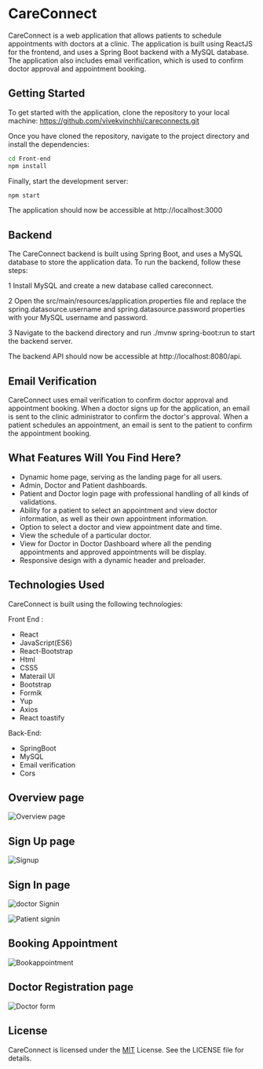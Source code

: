 
# CareConnect

CareConnect is a web application that allows patients to schedule appointments with doctors at a clinic. The application is built using ReactJS for the frontend, and uses a Spring Boot backend with a MySQL database. The application also includes email verification, which is used to confirm doctor approval and appointment booking.


## Getting Started
To get started with the application, clone the repository to your local machine:
https://github.com/vivekvinchhi/careconnects.git


Once you have cloned the repository, navigate to the project directory and install the dependencies:
```bash
cd Front-end
npm install
```

Finally, start the development server:
```bash
npm start
```

The application should now be accessible at http://localhost:3000
## Backend
The CareConnect backend is built using Spring Boot, and uses a MySQL database to store the application data. To run the backend, follow these steps:

1 Install MySQL and create a new database called careconnect.

2 Open the src/main/resources/application.properties file and replace the spring.datasource.username and spring.datasource.password properties with your MySQL username and password.

3 Navigate to the backend directory and run ./mvnw spring-boot:run to start the backend server.

The backend API should now be accessible at http://localhost:8080/api.
## Email Verification

CareConnect uses email verification to confirm doctor approval and appointment booking. When a doctor signs up for the application, an email is sent to the clinic administrator to confirm the doctor's approval. When a patient schedules an appointment, an email is sent to the patient to confirm the appointment booking.
## What Features Will You Find Here?

- Dynamic home page, serving as the landing page for all users.
- Admin, Doctor and Patient dashboards.
- Patient and Doctor login page with professional handling of all kinds of validations.
- Ability for a patient to select an appointment and view doctor information, as well as their own appointment information.
- Option to select a doctor and view appointment date and time.
- View the schedule of a particular doctor.
- View for Doctor in Doctor Dashboard where all the pending appointments and approved appointments will be display.
- Responsive design with a dynamic header and preloader.



## Technologies Used
CareConnect is built using the following technologies:

Front End :
- React
- JavaScript(ES6)
- React-Bootstrap
- Html
- CSS5
- Materail UI 
- Bootstrap
- Formik
- Yup
- Axios
- React toastify

Back-End:

- SpringBoot
- MySQL
- Email verification
- Cors



## Overview page
![Overview page](https://user-images.githubusercontent.com/102732439/236602121-0d3e6d80-1203-496a-89b4-7d36cb3c69d1.png)


## Sign Up page
![Signup](https://user-images.githubusercontent.com/102732439/236602155-c1f23b39-f80f-4c2f-8eef-0075807c89d3.png)

## Sign In page
![doctor Signin](https://user-images.githubusercontent.com/102732439/236602178-7a77b5dc-08f3-45c2-b3f9-d910af214571.png)

![Patient signin](https://user-images.githubusercontent.com/102732439/236602193-0029fd3e-d03e-421e-8ce4-53946c2d5181.png)

## Booking Appointment 
![Bookappointment](https://user-images.githubusercontent.com/102732439/236602294-aeb0e4bc-0e64-4d24-a898-40fef6a1806c.png)

## Doctor Registration page
![Doctor form](https://user-images.githubusercontent.com/102732439/236602320-2fca1f11-3d1d-4acc-b55c-5dddd7365459.png)







## License
CareConnect is licensed under the [MIT](https://choosealicense.com/licenses/mit/) License. See the LICENSE file for details.



